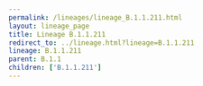 ```yaml
---
permalink: /lineages/lineage_B.1.1.211.html
layout: lineage_page
title: Lineage B.1.1.211
redirect_to: ../lineage.html?lineage=B.1.1.211
lineage: B.1.1.211
parent: B.1.1
children: ['B.1.1.211']
---
```

